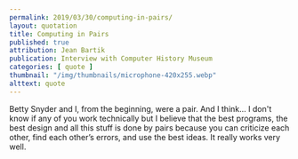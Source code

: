 ```yaml
---
permalink: 2019/03/30/computing-in-pairs/
layout: quotation
title: Computing in Pairs
published: true
attribution: Jean Bartik
publication: Interview with Computer History Museum
categories: [ quote ]
thumbnail: "/img/thumbnails/microphone-420x255.webp"
alttext: quote
---
```


Betty Snyder and I, from the beginning, were a pair. And I think... I don't know if any of you 
work technically but I believe that the best programs, the best design and all this stuff is done 
by pairs because you can criticize each other, find each other’s errors, and use the best ideas. It 
really works very well.
